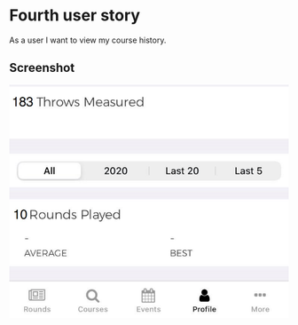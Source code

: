 # Fourth user story
As a user I want to view my course history.

## Screenshot
![Log](img/img_4.jpg "Log")